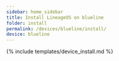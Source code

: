 ```yaml
---
sidebar: home_sidebar
title: Install LineageOS on blueline
folder: install
permalink: /devices/blueline/install/
device: blueline
---
```

{% include templates/device_install.md %}
